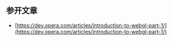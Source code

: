 ## 参开文章
- [https://dev.opera.com/articles/introduction-to-webgl-part-1/](https://dev.opera.com/articles/introduction-to-webgl-part-1/)

